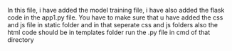 In this file, i have added the model training file, i have also added the flask code in the app1.py file. 
You have to make sure that u have added the css and js file in static folder and in that seperate css and js folders
also the html code should be in templates folder
run the .py file in cmd of that directory
